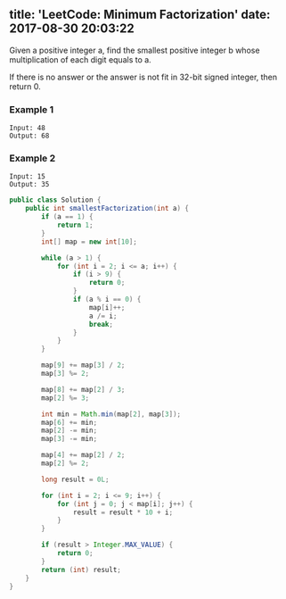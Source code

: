 title: 'LeetCode: Minimum Factorization'
date: 2017-08-30 20:03:22
---

Given a positive integer a, find the smallest positive integer b whose multiplication of each digit equals to a.

If there is no answer or the answer is not fit in 32-bit signed integer, then return 0.

### Example 1
```
Input: 48
Output: 68
```
### Example 2
```
Input: 15
Output: 35
```

```java
public class Solution {
    public int smallestFactorization(int a) {
        if (a == 1) {
            return 1;
        }
        int[] map = new int[10];

        while (a > 1) {
            for (int i = 2; i <= a; i++) {
                if (i > 9) {
                    return 0;
                }
                if (a % i == 0) {
                    map[i]++;
                    a /= i;
                    break;
                }
            }
        }

        map[9] += map[3] / 2;
        map[3] %= 2;

        map[8] += map[2] / 3;
        map[2] %= 3;

        int min = Math.min(map[2], map[3]);
        map[6] += min;
        map[2] -= min;
        map[3] -= min;

        map[4] += map[2] / 2;
        map[2] %= 2;

        long result = 0L;

        for (int i = 2; i <= 9; i++) {
            for (int j = 0; j < map[i]; j++) {
                result = result * 10 + i;
            }
        }

        if (result > Integer.MAX_VALUE) {
            return 0;
        }
        return (int) result;
    }
}
```
